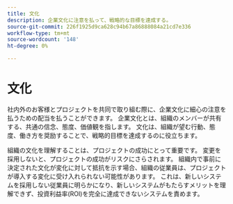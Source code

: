 ```yaml
---
title: 文化
description: 企業文化に注意を払って、戦略的な目標を達成する。
source-git-commit: 226f1925d9ca628c94b67a86888084a21cd7e336
workflow-type: tm+mt
source-wordcount: '148'
ht-degree: 0%

---
```



# 文化

社内外のお客様とプロジェクトを共同で取り組む際に、企業文化に細心の注意を払うための配当を払うことができます。 企業文化とは、組織のメンバーが共有する、共通の信念、態度、価値観を指します。 文化は、組織が望む行動、態度、働き方を奨励することで、戦略的目標を達成するのに役立ちます。

組織の文化を理解することは、プロジェクトの成功にとって重要です。 変更を採用しないと、プロジェクトの成功がリスクにさらされます。 組織内で事前に決定された文化が変化に対して抵抗を示す場合、組織の従業員は、プロジェクトが導入する変化に受け入れられない可能性があります。 これは、新しいシステムを採用しない従業員に明らかになり、新しいシステムがもたらすメリットを理解できず、投資利益率(ROI)を完全に達成できないシステムを責めます。
